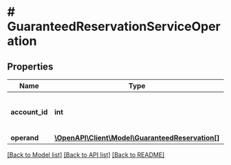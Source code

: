 # # GuaranteedReservationServiceOperation

## Properties

Name | Type | Description | Notes
------------ | ------------- | ------------- | -------------
**account_id** | **int** | &lt;div lang&#x3D;\&quot;ja\&quot;&gt;アカウントIDです。&lt;/div&gt; &lt;div lang&#x3D;\&quot;en\&quot;&gt;Account ID.&lt;/div&gt; |
**operand** | [**\OpenAPI\Client\Model\GuaranteedReservation[]**](GuaranteedReservation.md) |  |

[[Back to Model list]](../../README.md#models) [[Back to API list]](../../README.md#endpoints) [[Back to README]](../../README.md)
